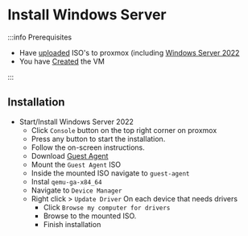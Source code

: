 # Install Windows Server

:::info Prerequisites

- Have [uploaded](./5-upload-iso.md) ISO's to proxmox (including [Windows Server 2022](https://www.microsoft.com/en-us/evalcenter/evaluate-windows-server-2022)
- You have [Created](./6-create-windows-vm.md) the VM

:::

## Installation

- Start/Install Windows Server 2022
  - Click `Console` button on the top right corner on proxmox
  - Press any button to start the installation.
  - Follow the on-screen instructions.
  - Download [Guest Agent](https://fedorapeople.org/groups/virt/virtio-win/direct-downloads/latest-virtio/virtio-win.iso)
  - Mount the `Guest Agent` ISO
  - Inside the mounted ISO navigate to `guest-agent`
  - Instal `qemu-ga-x84_64`
  - Navigate to `Device Manager`
  - Right click > `Update Driver` On each device that needs drivers
    - Click `Browse my computer for drivers`
    - Browse to the mounted ISO.
    - Finish installation
